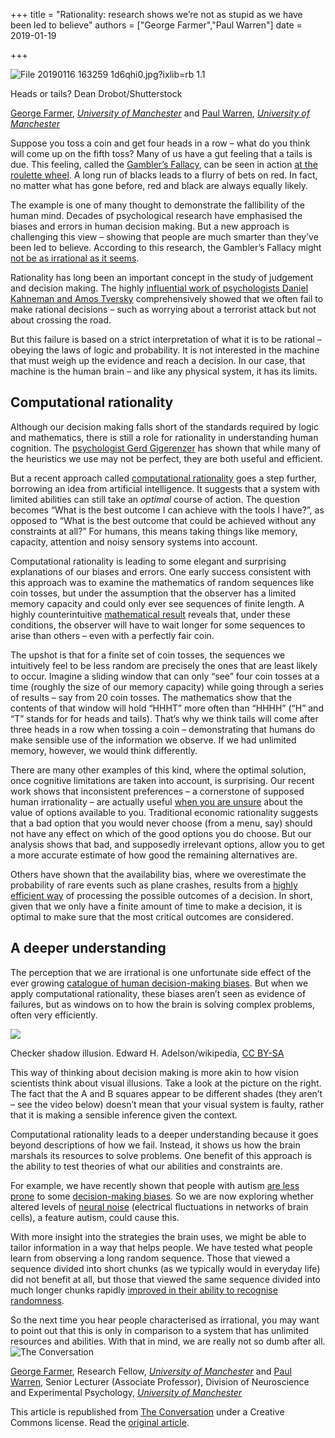 +++
title = "Rationality: research shows we’re not as stupid as we have been led to believe"
authors = ["George Farmer","Paul Warren"]
date = 2019-01-19

+++




![File 20190116 163259 1d6qhi0.jpg?ixlib=rb 1.1](https://images.theconversation.com/files/254068/original/file-20190116-163259-1d6qhi0.jpg?ixlib=rb-1.1.0&q=45&auto=format&w=754&fit=clip)

Heads or tails? Dean Drobot/Shutterstock

[George Farmer](https://theconversation.com/profiles/george-farmer-230278), _[University of Manchester](http://theconversation.com/institutions/university-of-manchester-1204)_ and [Paul Warren](https://theconversation.com/profiles/paul-warren-536134), _[University of Manchester](http://theconversation.com/institutions/university-of-manchester-1204)_

Suppose you toss a coin and get four heads in a row – what do you think will come up on the fifth toss? Many of us have a gut feeling that a tails is due. This feeling, called the [Gambler’s Fallacy](https://www.psychologytoday.com/gb/blog/the-gravity-weight/201706/the-gamblers-fallacy-in-research), can be seen in action [at the roulette wheel](https://theconversation.com/can-maths-help-you-win-at-roulette-69440). A long run of blacks leads to a flurry of bets on red. In fact, no matter what has gone before, red and black are always equally likely.

The example is one of many thought to demonstrate the fallibility of the human mind. Decades of psychological research have emphasised the biases and errors in human decision making. But a new approach is challenging this view – showing that people are much smarter than they’ve been led to believe. According to this research, the Gambler’s Fallacy might [not be as irrational as it seems](http://psycnet.apa.org/doiLanding?doi=10.1037%2Fa0015241).

Rationality has long been an important concept in the study of judgement and decision making. The highly [influential work of psychologists Daniel Kahneman and Amos Tversky](https://www.newyorker.com/books/page-turner/the-two-friends-who-changed-how-we-think-about-how-we-think) comprehensively showed that we often fail to make rational decisions – such as worrying about a terrorist attack but not about crossing the road.

But this failure is based on a strict interpretation of what it is to be rational – obeying the laws of logic and probability. It is not interested in the machine that must weigh up the evidence and reach a decision. In our case, that machine is the human brain – and like any physical system, it has its limits.

Computational rationality
-------------------------

Although our decision making falls short of the standards required by logic and mathematics, there is still a role for rationality in understanding human cognition. The [psychologist Gerd Gigerenzer](https://www.mpib-berlin.mpg.de/de/forschung/adaptives-verhalten-und-kognition/publikationen/buecher/simple-heuristics) has shown that while many of the heuristics we use may not be perfect, they are both useful and efficient.

But a recent approach called [computational rationality](https://onlinelibrary.wiley.com/doi/full/10.1111/tops.12086) goes a step further, borrowing an idea from artificial intelligence. It suggests that a system with limited abilities can still take an _optimal_ course of action. The question becomes “What is the best outcome I can achieve with the tools I have?”, as opposed to “What is the best outcome that could be achieved without any constraints at all?” For humans, this means taking things like memory, capacity, attention and noisy sensory systems into account.

Computational rationality is leading to some elegant and surprising explanations of our biases and errors. One early success consistent with this approach was to examine the mathematics of random sequences like coin tosses, but under the assumption that the observer has a limited memory capacity and could only ever see sequences of finite length. A highly counterintuitive [mathematical result](http://psycnet.apa.org/doiLanding?doi=10.1037%2Fa0015241) reveals that, under these conditions, the observer will have to wait longer for some sequences to arise than others – even with a perfectly fair coin.

The upshot is that for a finite set of coin tosses, the sequences we intuitively feel to be less random are precisely the ones that are least likely to occur. Imagine a sliding window that can only “see” four coin tosses at a time (roughly the size of our memory capacity) while going through a series of results – say from 20 coin tosses. The mathematics show that the contents of that window will hold “HHHT” more often than “HHHH” (“H” and “T” stands for for heads and tails). That’s why we think tails will come after three heads in a row when tossing a coin – demonstrating that humans do make sensible use of the information we observe. If we had unlimited memory, however, we would think differently.

There are many other examples of this kind, where the optimal solution, once cognitive limitations are taken into account, is surprising. Our recent work shows that inconsistent preferences – a cornerstone of supposed human irrationality – are actually useful [when you are unsure](http://psycnet.apa.org/fulltext/2016-30868-002.html) about the value of options available to you. Traditional economic rationality suggests that a bad option that you would never choose (from a menu, say) should not have any effect on which of the good options you do choose. But our analysis shows that bad, and supposedly irrelevant options, allow you to get a more accurate estimate of how good the remaining alternatives are.

Others have shown that the availability bias, where we overestimate the probability of rare events such as plane crashes, results from a [highly efficient way](http://dx.doi.org/10.1037/rev0000074) of processing the possible outcomes of a decision. In short, given that we only have a finite amount of time to make a decision, it is optimal to make sure that the most critical outcomes are considered.

A deeper understanding
----------------------

The perception that we are irrational is one unfortunate side effect of the ever growing [catalogue of human decision-making biases](https://en.wikipedia.org/wiki/List_of_cognitive_biases). But when we apply computational rationality, these biases aren’t seen as evidence of failures, but as windows on to how the brain is solving complex problems, often very efficiently.

![](https://images.theconversation.com/files/252642/original/file-20190107-32145-ra2n0z.png?ixlib=rb-1.1.0&q=45&auto=format&w=237&fit=clip)

Checker shadow illusion. Edward H. Adelson/wikipedia, [CC BY-SA](http://creativecommons.org/licenses/by-sa/4.0/)

This way of thinking about decision making is more akin to how vision scientists think about visual illusions. Take a look at the picture on the right. The fact that the A and B squares appear to be different shades (they aren’t – see the video below) doesn’t mean that your visual system is faulty, rather that it is making a sensible inference given the context.

Computational rationality leads to a deeper understanding because it goes beyond descriptions of how we fail. Instead, it shows us how the brain marshals its resources to solve problems. One benefit of this approach is the ability to test theories of what our abilities and constraints are.

For example, we have recently shown that people with autism [are less prone](https://journals.sagepub.com/doi/full/10.1177/0956797617694867) to some [decision-making biases](https://theconversation.com/people-with-autism-make-more-logical-decisions-66946). So we are now exploring whether altered levels of [neural noise](https://en.wikipedia.org/wiki/Neuronal_noise) (electrical fluctuations in networks of brain cells), a feature autism, could cause this.

With more insight into the strategies the brain uses, we might be able to tailor information in a way that helps people. We have tested what people learn from observing a long random sequence. Those that viewed a sequence divided into short chunks (as we typically would in everyday life) did not benefit at all, but those that viewed the same sequence divided into much longer chunks rapidly [improved in their ability to recognise randomness](http://psycnet.apa.org/record/2016-62338-004).

So the next time you hear people characterised as irrational, you may want to point out that this is only in comparison to a system that has unlimited resources and abilities. With that in mind, we are really not so dumb after all.![The Conversation](https://counter.theconversation.com/content/108218/count.gif?distributor=republish-lightbox-basic)

[George Farmer](https://theconversation.com/profiles/george-farmer-230278), Research Fellow, _[University of Manchester](http://theconversation.com/institutions/university-of-manchester-1204)_ and [Paul Warren](https://theconversation.com/profiles/paul-warren-536134), Senior Lecturer (Associate Professor), Division of Neuroscience and Experimental Psychology, _[University of Manchester](http://theconversation.com/institutions/university-of-manchester-1204)_

This article is republished from [The Conversation](http://theconversation.com) under a Creative Commons license. Read the [original article](https://theconversation.com/rationality-research-shows-were-not-as-stupid-as-we-have-been-led-to-believe-108218).
